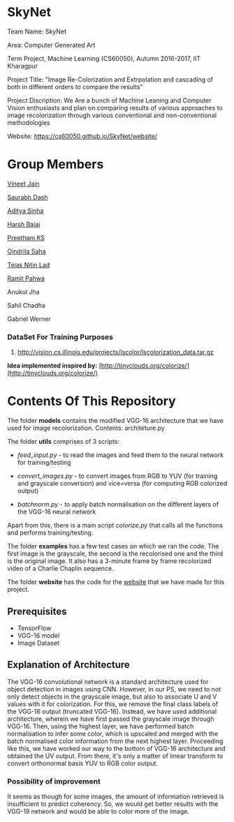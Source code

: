 # SkyNet

Team Name: SkyNet

Area: Computer Generated Art

Term Project, Machine Learning (CS60050), Autumn 2016-2017, IIT Kharagpur

Project Title: "Image Re-Colorization and Extrpolation and cascading of both in different orders to compare the results"

Project Discription: We Are a bunch of Machine Leaning and Computer Vision enthusiasts and plan on comparing results of various approaches to image recolorization through various conventional and non-conventional methodologies

Website: https://cs60050.github.io/SkyNet/website/

# Group Members
[Vineet Jain](https://github.com/VineetJain96)

[Saurabh Dash](https://github.com/saurabhdash)

[Aditya Sinha](https://github.com/adityasinha379)

[Harsh Bajaj](https://github.com/harsh96)

[Preetham KS](https://github.com/preethamks2016)

[Oindrila Saha](https://github.com/oindrilasaha)

[Tejas Nitin Lad](https://github.com/tejasytl)

[Ramit Pahwa](https://github.com/Ramit-Pahwa)

Anukul Jha

Sahil Chadha

Gabriel Werner

### DataSet For Training Purposes

1. http://vision.cs.illinois.edu/projects/lscolor/lscolorization_data.tar.gz


**Idea implemented inspired by:** [http://tinyclouds.org/colorize/](http://tinyclouds.org/colorize/)


# Contents Of This Repository
The folder **models** contains the modified VGG-16 architecture that we have used for image recolorization. Contents: architeture.py

The folder **utils** comprises of 3 scripts:

- *feed_input.py* - to read the images and feed them to the neural network for training/testing

- *convert_images.py* - to convert images from RGB to YUV (for training and grayscale conversion) and vice=versa (for computing RGB colorized output)

- *batchnorm.py* - to apply batch normalisation on the different layers of the VGG-16 neural network

Apart from this, there is a main script *colorize.py* that calls all the functions and performs training/testing.

The folder **examples** has a few test cases on which we ran the code. The first image is the grayscale, the second is the recolorised one and the third is the original image. It also has a 3-minute frame by frame recolorized video of a Charlie Chaplin sequence.

The folder **website** has the code for the [website](https://cs60050.github.io/SkyNet/website/) that we have made for this project.

## Prerequisites
- TensorFlow
- VGG-16 model
- Image Dataset

## Explanation of Architecture
The VGG-16 convolutional network is a standard architecture used for object detection in images using CNN. However, in our PS, we need to not only detect objects in the grayscale image, but also to associate U and V values with it for colorization. For this, we remove the final class labels of the VGG-16 output (truncated VGG-16). Instead, we have used additional architecture, wherein we have first passed the grayscale image through VGG-16. Then, using the highest layer, we have performed batch normalisation to infer some color, which is upscaled and merged with the batch normalised color information from the next highest layer. Proceeding like this, we have worked our way to the bottom of VGG-16 architecture and obtained the UV output. From there, it's only a matter of linear transform to convert orthonormal basis YUV to RGB color output.

### Possibility of improvement
It seems as though for some images, the amount of information retrieved is insufficient to predict coherency. So, we would get better results with the VGG-19 network and would be able to color more of the image.
